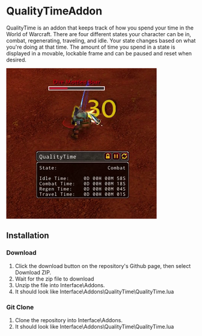 # QualityTimeAddon
QualityTime is an addon that keeps track of how you spend your time in the World of Warcraft. There are four different states your character can be in, combat, regenerating, traveling, and idle. Your state changes based on what you're doing at that time. The amount of time you spend in a state is displayed in a movable, lockable frame and can be paused and reset when desired.

![alt text](Images/CurseImage.png)

## Installation
### Download
1. Click the download button on the repository's Github page, then select Download ZIP.
2. Wait for the zip file to download
3. Unzip the file into Interface\Addons.
4. It should look like Interface\Addons\QualityTime\QualityTime.lua
### Git Clone
1. Clone the repository into Interface\Addons.
2. It should look like Interface\Addons\QualityTime\QualityTime.lua
